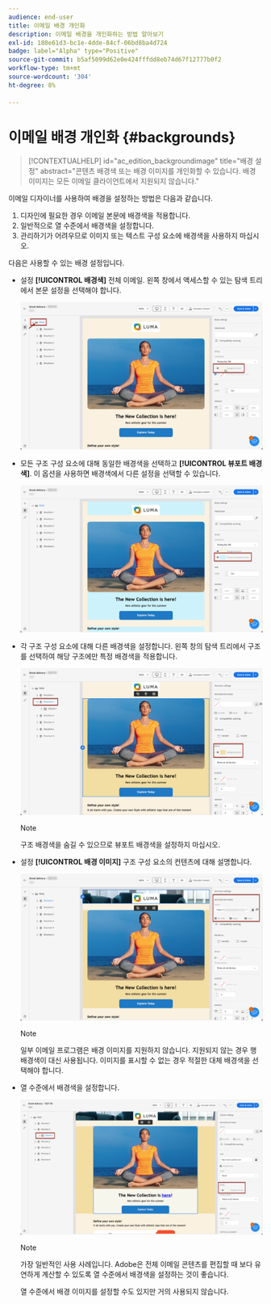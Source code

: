 ```yaml
---
audience: end-user
title: 이메일 배경 개인화
description: 이메일 배경을 개인화하는 방법 알아보기
exl-id: 180e61d3-bc1e-4dde-84cf-06bd8ba4d724
badge: label="Alpha" type="Positive"
source-git-commit: b5af5099d62e0e424fffdd8eb74d67f12777b0f2
workflow-type: tm+mt
source-wordcount: '304'
ht-degree: 8%

---
```


# 이메일 배경 개인화 {#backgrounds}

>[!CONTEXTUALHELP]
>id="ac_edition_backgroundimage"
>title="배경 설정"
>abstract="콘텐츠 배경색 또는 배경 이미지를 개인화할 수 있습니다. 배경 이미지는 모든 이메일 클라이언트에서 지원되지 않습니다."

이메일 디자이너를 사용하여 배경을 설정하는 방법은 다음과 같습니다.

1. 디자인에 필요한 경우 이메일 본문에 배경색을 적용합니다.
1. 일반적으로 열 수준에서 배경색을 설정합니다.
1. 관리하기가 어려우므로 이미지 또는 텍스트 구성 요소에 배경색을 사용하지 마십시오.

다음은 사용할 수 있는 배경 설정입니다.

* 설정 **[!UICONTROL 배경색]** 전체 이메일. 왼쪽 창에서 액세스할 수 있는 탐색 트리에서 본문 설정을 선택해야 합니다.

   ![](assets/background_1.png)

* 모든 구조 구성 요소에 대해 동일한 배경색을 선택하고 **[!UICONTROL 뷰포트 배경색]**. 이 옵션을 사용하면 배경색에서 다른 설정을 선택할 수 있습니다.

   ![](assets/background_2.png)

* 각 구조 구성 요소에 대해 다른 배경색을 설정합니다. 왼쪽 창의 탐색 트리에서 구조를 선택하여 해당 구조에만 특정 배경색을 적용합니다.

   ![](assets/background_3.png)

   >[!NOTE]
   >
   >구조 배경색을 숨길 수 있으므로 뷰포트 배경색을 설정하지 마십시오.

* 설정 **[!UICONTROL 배경 이미지]** 구조 구성 요소의 컨텐츠에 대해 설명합니다.

   ![](assets/background_4.png)

   >[!NOTE]
   >
   >일부 이메일 프로그램은 배경 이미지를 지원하지 않습니다. 지원되지 않는 경우 행 배경색이 대신 사용됩니다. 이미지를 표시할 수 없는 경우 적절한 대체 배경색을 선택해야 합니다.

* 열 수준에서 배경색을 설정합니다.

   ![](assets/background_5.png)

   >[!NOTE]
   >
   >가장 일반적인 사용 사례입니다. Adobe은 전체 이메일 콘텐츠를 편집할 때 보다 유연하게 계산할 수 있도록 열 수준에서 배경색을 설정하는 것이 좋습니다.

   열 수준에서 배경 이미지를 설정할 수도 있지만 거의 사용되지 않습니다.
